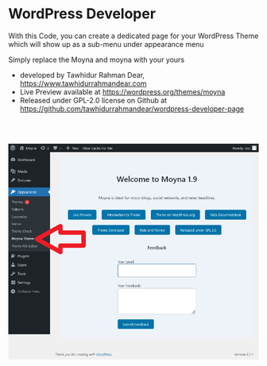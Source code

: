 # WordPress Developer <br>

With this Code, you can create a dedicated page for your WordPress Theme which will show up as a sub-menu under appearance menu <br>

Simply replace the Moyna and moyna with your yours <br>

* developed by Tawhidur Rahman Dear, https://www.tawhidurrahmandear.com <br>
* Live Preview available at https://wordpress.org/themes/moyna <br>
* Released under GPL-2.0 license on Github at https://github.com/tawhidurrahmandear/wordpress-developer-page 

<br><br>

![create a dedicated page for your WordPress Theme which will show up as a sub-menu under appearance menu](https://raw.githubusercontent.com/tawhidurrahmandear/wordpress-developer-page/refs/heads/main/moyna.png)
